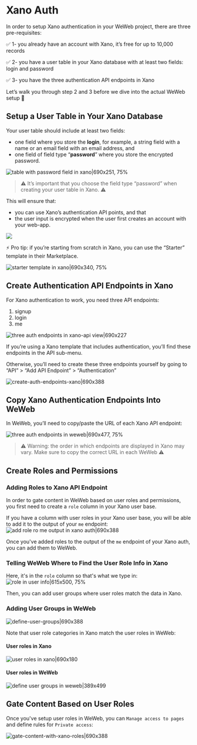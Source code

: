 # Xano Auth

In order to setup Xano authentication in your WeWeb project, there are three pre-requisites:

✅ 1- you already have an account with Xano, it’s free for up to 10,000 records

✅ 2- you have a user table in your Xano database with at least two fields: login and password

✅ 3- you have the three authentication API endpoints in Xano


Let’s walk you through step 2 and 3 before we dive into the actual WeWeb setup 🙂

## Setup a User Table in Your Xano Database

Your user table should include at least two fields:

* one field where you store the **login**, for example, a string field with a name or an email field with an email address, and
* one field of field type “**password**” where you store the encrypted password.

![table with password field in xano|690x251, 75%](https://lh5.googleusercontent.com/mjeyNx6-LIgJEeqGkHncBGpOU88AYGWsiCybheQv0yM7Olj11ZHGJyUJLh8vOMB_-8wktAwmzrCBAc8pA4JtzK8Ob8iOSP22g7TwySxDY5iP2fM7KCSBX-2iXBAV9vsiFOkzLxA-)

> ⚠️ It’s important that you choose the field type “password” when creating your user table in Xano. ⚠️

This will ensure that:

* you can use Xano’s authentication API points, and that
* the user input is encrypted when the user first creates an account with your web-app.

![](https://lh5.googleusercontent.com/VEcPtIjObVaae9iaUQ7a98kF2a-Nw4ilxTPlw2mSXwahc0-Xl4g9afH_21NcRAVJjzv2HbNag5WUFtm9k1_Ob0nqivK7C5SYfVrdNzCTFfRPqONhIBYCqrU7y5ZtWIDSrvSWyrVv)

⚡️ Pro tip: if you’re starting from scratch in Xano, you can use the “Starter” template in their Marketplace.

![starter template in xano|690x340, 75%](https://lh3.googleusercontent.com/6DR--YYYtdzSgu7N3cR07yqg4XxUBMtgU2RYAQGPZ7MmcnYCJsEivQ2kWVhvh-eY0jw7p8REuym9yzqci-cjtJQ2FR_v1m6rmYwl8eI9FnWbe-34MwN-_41pcegQmlQSgNm5-mis)



## Create Authentication API Endpoints in Xano

For Xano authentication to work, you need three API endpoints:

1. signup
2. login
3. me

![three auth endpoints in xano-api view|690x227](https://lh6.googleusercontent.com/fah1ReqRqduRliFOqVpPX7MTiN3UxWLJvhgai_INLqzQEmNJGzcfTK-s2PQetFVMCYSzPTRuHu_hgxEFf7TsL0dTuAH-x1Aoks43HuoKhqmadG_aRlU9jyH6-DNXGkw7dJjWDd20)


If you’re using a Xano template that includes authentication, you’ll find these endpoints in the API sub-menu.

Otherwise, you’ll need to create these three endpoints yourself by going to “API” > “Add API Endpoint” > “Authentication”

![create-auth-endpoints-xano|690x388](https://lh6.googleusercontent.com/i16itYkCX6EHLx1gzfCkEunmrrWFNJR2pPSfjLgq6Yj9-DmHbe6zCuRiYYdB8eOW6t-fUt4KOr_B1rLNI7LFS2oO89ylkEW01-_b3uCwd0Yv2w1rizh7QvBx_OFYZQ_RJcFg-20U)


## Copy Xano Authentication Endpoints Into WeWeb

In WeWeb, you’ll need to copy/paste the URL of each Xano API endpoint:

![three auth endpoints in weweb|690x477, 75%](https://lh3.googleusercontent.com/z3VvtBzl9K5i4hQkCFV03c-u6JThs-PSNojvAUBP08rL2L4VwTDjv1eUNP66T8MSvS8OybmAthSRCmomNfSy_g5UZzYobsz9NdcVdMQK6xP9xzJZ2CCBJdTIK1sKSVULFd6wO9V2)

> ⚠️ Warning: the order in which endpoints are displayed in Xano may vary. Make sure to copy the correct URL in each WeWeb ⚠️

## Create Roles and Permissions

### Adding Roles to Xano API Endpoint
In order to gate content in WeWeb based on user roles and permissions, you first need to create a `role` column in your Xano user base.


If you have a column with user roles in your Xano user base, you will be able to add it to the output of your `me` endpoint:
![add role ro me output in xano auth|690x388](https://lh6.googleusercontent.com/Iv1UmFN9QqSs08opWmgTyMNN3I1VtIcEdvP3UXzyNMwR0zVlmVQisuFPAadWe0car13S1Ki_7OJcG-vcnaT6zULhs2ERspu0eUS7LDRGrsMegpnGbCfy8OAbf_-w5udoYQFcXo8V)

Once you've added roles to the output of the `me` endpoint of your Xano auth, you can add them to WeWeb.

### Telling WeWeb Where to Find the User Role Info in Xano

Here, it's in the `role` column so that's what we type in:
![role in user info|615x500, 75%](https://lh6.googleusercontent.com/0F1wT0q271-U13NoVLa8saNHm6FlOyFmNLg5T7t6n749atqpRXcfwmI5I_ucKO_keo9Nqy-QbngNCBnbEI8BSEFAwq35ty9iumJY_38vlIgNjJ_Cm_l9bNjYaO_RvDvEAiX5eqHa)

Then, you can add user groups where user roles match the data in Xano.

### Adding User Groups in WeWeb

![define-user-groups|690x388](https://lh5.googleusercontent.com/KXe5g6w7nJTLRUrCmySYhDgDglC4e9eeVfePXlyyO56hyQguqgAkq5EdI39EzIc9yq2uwkODb1eb3m25aT5jBmm0W1x5Y9xqy6K0wScl7--_J2kIL9KJkEGtTSoFsk74Q1mv0xh1)

Note that user role categories in Xano match the user roles in WeWeb:

#### User roles in Xano
![user roles in xano|690x180](https://lh6.googleusercontent.com/hyETJdJ2D-z6TRit5Ye-iKnsmaBSXaSorLiAlLDVpNXNN-NECT5I6mQH9UjqcZbD7a3DK8zjv-OowMObAOIH11B7Utb1Q0duO_YZoFwGqYIKrCV8SyNw3THvyUKfkqo4C_uHxoSO)

#### User roles in WeWeb
![define user groups in weweb|389x499](https://lh3.googleusercontent.com/gS0dO8z3WOTE9BzsMZVkDIZmDPxDNljxosT3Umb8WgUCzgmLoAaqAfceeWpjLwTWZgkdxABVbg9NTAyoLEDOah_NGtzHKVincOadp2TLdj53j6ah-0MQ_WKr-qGgeXhC_ZjYNp2B)


## Gate Content Based on User Roles
Once you've setup user roles in WeWeb, you can `Manage access to pages`
 and define rules for `Private access`:

![gate-content-with-xano-roles|690x388](https://lh6.googleusercontent.com/PUkuRZybbSeyAH9he9gWcUq3gHkdx3f3SMPAHCjjSFlBxirQePekmlm9G9iGEOYkRnrSjgKBHn2iCbNxm1NHF6iUrLsASm9v9NzBOt-DQGfmD9QSsyn9TK-gcWzMNU6MhT2V4gkM)
